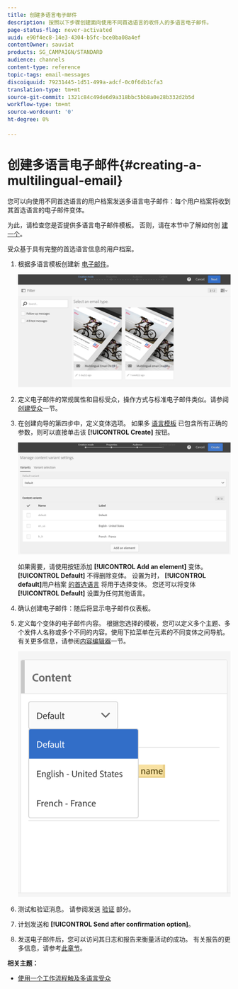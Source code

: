 ```yaml
---
title: 创建多语言电子邮件
description: 按照以下步骤创建面向使用不同首选语言的收件人的多语言电子邮件。
page-status-flag: never-activated
uuid: e90f4ec8-14e3-4304-b5fc-bce0ba08a4ef
contentOwner: sauviat
products: SG_CAMPAIGN/STANDARD
audience: channels
content-type: reference
topic-tags: email-messages
discoiquuid: 79231445-1d51-499a-adcf-0c0f6db1cfa3
translation-type: tm+mt
source-git-commit: 1321c84c49de6d9a318bbc5bb8a0e28b332d2b5d
workflow-type: tm+mt
source-wordcount: '0'
ht-degree: 0%

---
```



# 创建多语言电子邮件{#creating-a-multilingual-email}

您可以向使用不同首选语言的用户档案发送多语言电子邮件：每个用户档案将收到其首选语言的电子邮件变体。

为此，请检查您是否提供多语言电子邮件模板。 否则，请在本节中了解如何创 [建一个](../../channels/using/multilingual-messages-template.md)。

受众基于具有完整的首选语言信息的用户档案。

1. 根据多语言模板创建新 [电子邮件](../../channels/using/multilingual-messages-template.md)。

   ![](assets/multi_create1.png)

1. 定义电子邮件的常规属性和目标受众，操作方式与标准电子邮件类似。请参阅[创建受众](../../audiences/using/creating-audiences.md)一节。
1. 在创建向导的第四步中，定义变体选项。 如果多 [语言模板](../../channels/using/multilingual-messages-template.md) 已包含所有正确的参数，则可以直接单击该 **[!UICONTROL Create]** 按钮。

   ![](assets/multi_create4.png)

   如果需要，请使用按钮添加 **[!UICONTROL Add an element]** 变体。 **[!UICONTROL Default]** 不得删除变体。 设置为时， **[!UICONTROL default]**&#x200B;用户档案 [的首选语言](../../audiences/using/creating-profiles.md) 将用于选择变体。 您还可以将变体 **[!UICONTROL Default]** 设置为任何其他语言。

1. 确认创建电子邮件：随后将显示电子邮件仪表板。
1. 定义每个变体的电子邮件内容。 根据您选择的模板，您可以定义多个主题、多个发件人名称或多个不同的内容。使用下拉菜单在元素的不同变体之间导航。 有关更多信息，请参阅[内容编辑器](../../designing/using/designing-content-in-adobe-campaign.md)一节。

   ![](assets/multi_selectcontent.png)

1. 测试和验证消息。 请参阅发送 [验证](../../sending/using/sending-proofs.md) 部分。
1. 计划发送和 **[!UICONTROL Send after confirmation option]**。
1. 发送电子邮件后，您可以访问其日志和报告来衡量活动的成功。 有关报告的更多信息，请参考[此章节](../../reporting/using/about-dynamic-reports.md)。

**相关主题：**

* [使用一个工作流程触及多语言受众](https://helpx.adobe.com/cn/campaign/kb/simplify-campaign-management.html#Engageyourcustomersateverystep)
